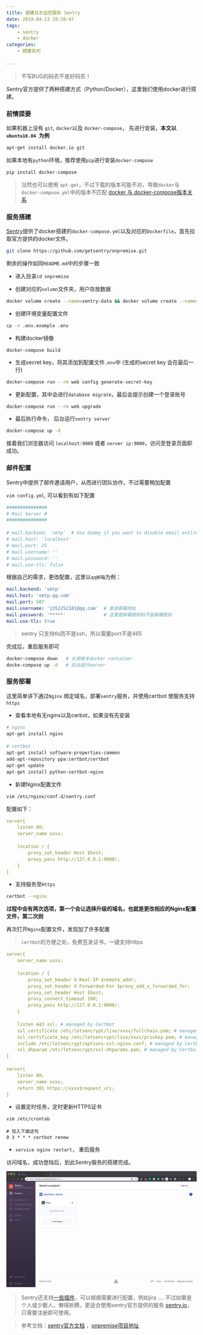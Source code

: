 ```yaml
---
title: 搭建日志监控服务 Sentry
date: 2019-04-13 19:10:47
tags:
    - sentry
    - docker
categories:
    - 搭建系列

---
```


> 不写BUG的码农不是好码农！

Sentry官方提供了两种搭建方式（Python/Docker），这里我们使用docker进行搭建。

### 前情提要

如果机器上没有 `git`, `docker`以及 `docker-compose`， 先进行安装，**本文以 `ubuntu16.04 `为例**

```bash
apt-get install docker.io git
```

如果本地有`python`环境，推荐使用`pip`进行安装`docker-compose`

```bash
pip install docker-compose
```

> 当然也可以使用 `apt-get`，不过下载的版本可能不对，导致`docker`与`docker-compose.yml`中的版本不匹配
> [docker 与 docker-compose版本关系](https://docs.docker.com/compose/compose-file/compose-versioning/)

### 服务搭建

[Sentry](https://github.com/getsentry/onpremise)提供了docker搭建的`docker-compose.yml`以及对应的`Dockerfile`，首先拉取官方提供的docker文件。

```bash
git clone https://github.com/getsentry/onpremise.git
```
<!-- more -->

剩余的操作如同`README.md`中的步骤一致

- 进入目录`cd onpremise`

- 创建对应的`volumn`文件夹，用户存放数据

```bash
docker volume create --name=sentry-data && docker volume create --name=sentry-postgres
```

- 创建环境变量配置文件

```bash
cp -n .env.example .env
```

- 构建docker镜像

```
docker-compose build
```

- 生成secret key，将其添加到配置文件`.env`中 (生成的secret key 会在最后一行)

```bash
docker-compose run --rm web config generate-secret-key
```

- 更新配置，其中会进行`database migrate`，最后会提示创建一个登录账号

```bash
docker-compose run --rm web upgrade
```

- 最后执行命令， 后台运行`sentry server`

```bash
docker-compose up -d
```

接着我们浏览器访问 `localhost:9000` 或者 `server ip:9000`，访问至登录页面即成功。

### 邮件配置

Sentry中提供了邮件邀请用户，从而进行团队协作，不过需要稍加配置

`vim config.yml`, 可以看到有如下配置

```yml
###############
# Mail Server #
###############

# mail.backend: 'smtp'  # Use dummy if you want to disable email entirely
# mail.host: 'localhost'
# mail.port: 25
# mail.username: ''
# mail.password: ''
# mail.use-tls: false
```

根据自己的需求，更改配置，这里以`qq邮箱`为例：

```yml
mail.backend: 'smtp'
mail.host: 'smtp.qq.com'
mail.port: 587
mail.username: '1352252181@qq.com'  # 发送邮箱地址
mail.password: '*****'              # 这里是邮箱授权码不是邮箱密码
mail.use-tls: true
```

> sentry 只支持tls而不是ssh，所以需要port不是465

完成后，重启服务即可

```bash
docker-compose down   # 关闭相关docker container
docke-compose up -d   # 后台运行server
```

### 服务部署

这里简单讲下通过`Nginx` 绑定域名，部署`sentry`服务，并使用certbot 使服务支持`https`

- 查看本地有无nginx以及cerbot，如果没有先安装

```bash
# nginx
apt-get install nginx

# certbot
apt-get install software-properties-common
add-apt-repository ppa:certbot/certbot
apt-get update
apt-get install python-certbot-nginx
```

- 新建Nginx配置文件

```bash
vim /etc/nginx/conf.d/sentry.conf
```

配置如下：

```yml
server{
    listen 80;
    server_name xxxx;

    location / {
        proxy_set_header Host $host;
        proxy_pass http://127.0.0.1:9000/;
    }
}
```

- 支持服务至`Https`

```bash
certbot --nginx
```

**过程中会有两次选项，第一个会让选择升级的域名，也就是更改相应的Nginx配置文件，第二次则**

再次打开`Nginx`配置文件，发现加了许多配置

> `certbot`的方便之处，免费签发证书，一键支持https

```yml
server{
    server_name xxxx;

    location / {
        proxy_set_header X-Real-IP $remote_addr;
        proxy_set_header X-Forwarded-For $proxy_add_x_forwarded_for;
        proxy_set_header Host $host;
        proxy_connect_timeout 180;
        proxy_pass http://127.0.0.1:9000/;
    }

    listen 443 ssl; # managed by Certbot
    ssl_certificate /etc/letsencrypt/live/xxxx/fullchain.pem; # managed by Certbot
    ssl_certificate_key /etc/letsencrypt/live/xxxx/privkey.pem; # managed by Certbot
    include /etc/letsencrypt/options-ssl-nginx.conf; # managed by Certbot
    ssl_dhparam /etc/letsencrypt/ssl-dhparams.pem; # managed by Certbot
}

server{
    listen 80;
    server_name xxxx;
    return 301 https://xxxx$request_uri;
}
```

- 设置定时任务，定时更新HTTPS证书

```
vim /etc/crontab

# 加入下面这句
0 3 * * * certbot renew
```

- `service nginx restart`， 重启服务

访问域名，成功登陆后，到此Sentry服务的搭建完成。

![成果图](/images/sentry-web.jpg)


> Sentry还支持[一些插件]()，可以根据需要进行配置，例如jira ….
> 不过如果是个人或少数人，懒得折腾，更适合使用sentry官方提供的服务 [sentry.io](https://sentry.io/)， 只需要注册即可使用。

> 参考文档：[sentry官方文档](https://docs.sentry.io/server/installation/docker/) ，[onpremise项目地址](https://github.com/getsentry/onpremise)


